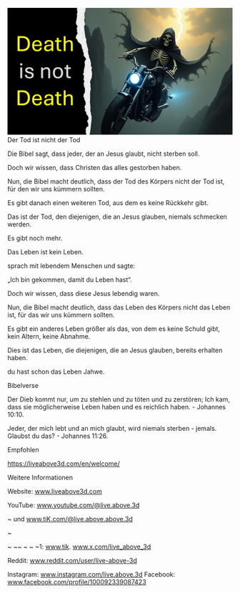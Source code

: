 ![Video cover image](../cover.jpeg)
Der Tod ist nicht der Tod

Die Bibel sagt, dass jeder, der an Jesus glaubt, nicht sterben soll.

Doch wir wissen, dass Christen das alles gestorben haben.

Nun, die Bibel macht deutlich, dass der Tod des Körpers nicht der Tod ist, für den wir uns kümmern sollten.

Es gibt danach einen weiteren Tod, aus dem es keine Rückkehr gibt.

Das ist der Tod, den diejenigen, die an Jesus glauben, niemals schmecken werden.

Es gibt noch mehr.

Das Leben ist kein Leben.

sprach mit lebendem Menschen und sagte:

„Ich bin gekommen, damit du Leben hast“.

Doch wir wissen, dass diese Jesus lebendig waren.

Nun, die Bibel macht deutlich, dass das Leben des Körpers nicht das Leben ist, für das wir uns kümmern sollten.

Es gibt ein anderes Leben größer als das, von dem es keine Schuld gibt, kein Altern, keine Abnahme.

Dies ist das Leben, die diejenigen, die an Jesus glauben, bereits erhalten haben.

du hast schon das Leben Jahwe.


Bibelverse

Der Dieb kommt nur, um zu stehlen und zu töten und zu zerstören; Ich kam, dass sie möglicherweise Leben haben und es reichlich haben. - Johannes 10:10.

Jeder, der mich lebt und an mich glaubt, wird niemals sterben - jemals. Glaubst du das? - Johannes 11:26.


Empfohlen

https://liveabove3d.com/en/welcome/


Weitere Informationen

Website: www.liveabove3d.com

YouTube: www.youtube.com/@live.above.3d

~ und www.tiK.com/@live.above.above.3d

~

~ ~~ ~ ~ ~1: www.tik. www.x.com/live_above_3d

Reddit: www.reddit.com/user/live-above-3d

Instagram: www.instagram.com/live.above.3d
Facebook: www.facebook.com/profile/100092339087423